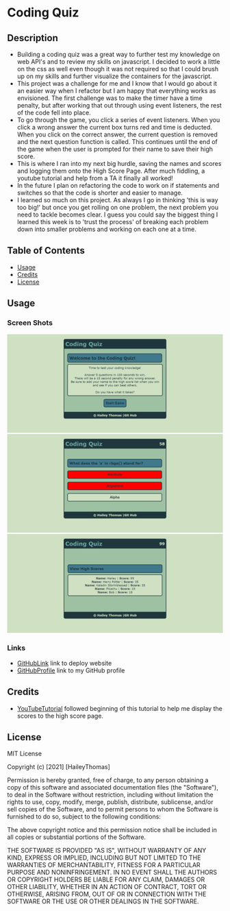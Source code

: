 # Coding Quiz
## Description
- Building a coding quiz was a great way to further test my knowledge on web API's and to review my skills on javascript. I decided to work a little on the css as well even though it was not required so that I could brush up on my skills and further visualize the containers for the javascript.
- This project was a challenge for me and I know that I would go about it an easier way when I refactor but I am happy that everything works as envisioned. The first challenge was to make the timer have a time penalty, but after working that out through using event listeners, the rest of the code fell into place. 
- To go through the game, you click a series of event listeners. When you click a wrong answer the current box turns red and time is deducted. When you click on the correct answer, the current question is removed and the next question function is called. This continues until the end of the game when the user is prompted for their name to save their high score.
- This is where I ran into my next big hurdle, saving the names and scores and logging them onto the High Score Page. After much fiddling, a youtube tutorial and help from a TA it finally all worked!
- In the future I plan on refactoring the code to work on if statements and switches so that the code is shorter and easier to manage.
- I learned so much on this project. As always I go in thinking 'this is way too big!' but once you get rolling on one problem, the next problem you need to tackle becomes clear. I guess you could say the biggest thing I learned this week is to 'trust the process' of breaking each problem down into smaller problems and working on each one at a time.
## Table of Contents
- [Usage](#usage)
- [Credits](#credits)
- [License](#license)
## Usage
### Screen Shots
![screenShotOne](./assets/images/screenshot1.png)
![screenShotTwo](./assets/images/screenshot2.png)
![screenShotThree](./assets/images/screenshot3.png)
### Links
- [GitHubLink](https://github.com/HaileyThomas/coding-quiz) link to deploy website
- [GitHubProfile](https://haileythomas.github.io/coding-quiz) link to my GitHub profile
## Credits
- [YouTubeTutorial](https://www.youtube.com/watch?v=jfOv18lCMmw&t=251s) followed beginning of this tutorial to help me display the scores to the high score page.
## License
MIT License

Copyright (c) [2021] [HaileyThomas]

Permission is hereby granted, free of charge, to any person obtaining a copy
of this software and associated documentation files (the "Software"), to deal
in the Software without restriction, including without limitation the rights
to use, copy, modify, merge, publish, distribute, sublicense, and/or sell
copies of the Software, and to permit persons to whom the Software is
furnished to do so, subject to the following conditions:

The above copyright notice and this permission notice shall be included in all
copies or substantial portions of the Software.

THE SOFTWARE IS PROVIDED "AS IS", WITHOUT WARRANTY OF ANY KIND, EXPRESS OR
IMPLIED, INCLUDING BUT NOT LIMITED TO THE WARRANTIES OF MERCHANTABILITY,
FITNESS FOR A PARTICULAR PURPOSE AND NONINFRINGEMENT. IN NO EVENT SHALL THE
AUTHORS OR COPYRIGHT HOLDERS BE LIABLE FOR ANY CLAIM, DAMAGES OR OTHER
LIABILITY, WHETHER IN AN ACTION OF CONTRACT, TORT OR OTHERWISE, ARISING FROM,
OUT OF OR IN CONNECTION WITH THE SOFTWARE OR THE USE OR OTHER DEALINGS IN THE
SOFTWARE.
